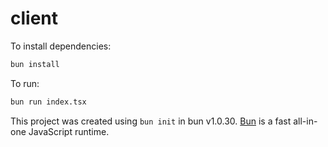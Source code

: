 # client

To install dependencies:

```bash
bun install
```

To run:

```bash
bun run index.tsx
```

This project was created using `bun init` in bun v1.0.30. [Bun](https://bun.sh) is a fast all-in-one JavaScript runtime.
